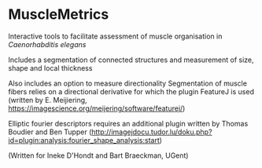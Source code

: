 # MuscleMetrics
Interactive tools to facilitate assessment of muscle organisation in _Caenorhabditis elegans_

Includes a segmentation of connected structures and measurement of size, shape and local thickness

Also includes an option to measure directionality 
Segmentation of muscle fibers relies on a directional derivative for which the plugin FeatureJ is used (written by E. Meijiering, https://imagescience.org/meijering/software/featurej/)

Elliptic fourier descriptors requires an additional plugin written by Thomas Boudier and Ben Tupper (http://imagejdocu.tudor.lu/doku.php?id=plugin:analysis:fourier_shape_analysis:start)


(Written for Ineke D'Hondt and Bart Braeckman, UGent)
